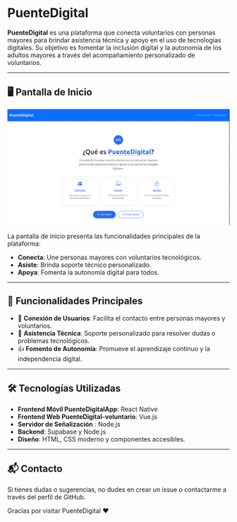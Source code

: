 # PuenteDigital

**PuenteDigital** es una plataforma que conecta voluntarios con personas mayores para brindar asistencia técnica y apoyo en el uso de tecnologías digitales. Su objetivo es fomentar la inclusión digital y la autonomía de los adultos mayores a través del acompañamiento personalizado de voluntarios.

---

## 🖥️ Pantalla de Inicio

![Pantalla de Inicio](./Inicio.png)

La pantalla de inicio presenta las funcionalidades principales de la plataforma:

- **Conecta**: Une personas mayores con voluntarios tecnológicos.
- **Asiste**: Brinda soporte técnico personalizado.
- **Apoya**: Fomenta la autonomía digital para todos.

---

## 🚀 Funcionalidades Principales

- 👥 **Conexión de Usuarios**: Facilita el contacto entre personas mayores y voluntarios.
- 💬 **Asistencia Técnica**: Soporte personalizado para resolver dudas o problemas tecnológicos.
- 👍 **Fomento de Autonomía**: Promueve el aprendizaje continuo y la independencia digital.

---

## 🛠️ Tecnologías Utilizadas

- **Frontend Móvil PuenteDigitalApp**: React Native
- **Frontend Web PuenteDigital-voluntario**: Vue.js
- **Servidor de Señalización** : Node.js
- **Backend**: Supabase y Node.js
- **Diseño**: HTML, CSS moderno y componentes accesibles.

---

## 📬 Contacto
Si tienes dudas o sugerencias, no dudes en crear un issue o contactarme a través del perfil de GitHub.


Gracias por visitar PuenteDigital ❤️

